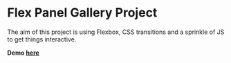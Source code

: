 # Flex Panel Gallery Project

The aim of this project is using Flexbox, CSS transitions and a sprinkle of JS to get things interactive.

**Demo [here](https://neslinbaydar.github.io/JS-30/05%20Flex%20Panel%20Gallery/index.html)**

